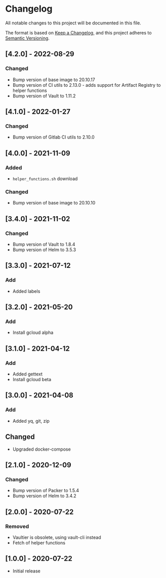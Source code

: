 # Changelog
All notable changes to this project will be documented in this file.

The format is based on [Keep a Changelog](https://keepachangelog.com/en/1.0.0/),
and this project adheres to [Semantic Versioning](https://semver.org/spec/v2.0.0.html).

## [4.2.0] - 2022-08-29
### Changed
- Bump version of base image to 20.10.17
- Bump version of CI utils to 2.13.0 - adds support for Artifact Registry to helper functions
- Bump version of Vault to 1.11.2

## [4.1.0] - 2022-01-27
### Changed
- Bump version of Gitlab CI utils to 2.10.0

## [4.0.0] - 2021-11-09
### Added
- `helper_functions.sh` download
### Changed
- Bump version of base image to 20.10.10

## [3.4.0] - 2021-11-02
### Changed
- Bump version of Vault to 1.8.4
- Bump version of Helm to 3.5.3

## [3.3.0] - 2021-07-12
### Add
- Added labels

## [3.2.0] - 2021-05-20
### Add
- Install gcloud alpha

## [3.1.0] - 2021-04-12
### Add
- Added gettext
- Install gcloud beta

## [3.0.0] - 2021-04-08
### Add
- Added yq, git, zip
## Changed
- Upgraded docker-compose

## [2.1.0] - 2020-12-09
### Changed
- Bump version of Packer to 1.5.4
- Bump version of Helm to 3.4.2


## [2.0.0] - 2020-07-22
### Removed
- Vaultier is obsolete, using vault-cli instead
- Fetch of helper functions

## [1.0.0] - 2020-07-22
- Initial release
